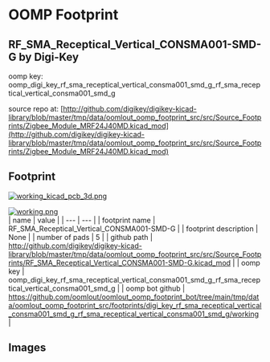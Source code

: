 # OOMP Footprint  
## RF_SMA_Receptical_Vertical_CONSMA001-SMD-G  by Digi-Key  
  
oomp key: oomp_digi_key_rf_sma_receptical_vertical_consma001_smd_g_rf_sma_receptical_vertical_consma001_smd_g  
  
source repo at: [http://github.com/digikey/digikey-kicad-library/blob/master/tmp/data/oomlout_oomp_footprint_src/src/Source_Footprints/Zigbee_Module_MRF24J40MD.kicad_mod](http://github.com/digikey/digikey-kicad-library/blob/master/tmp/data/oomlout_oomp_footprint_src/src/Source_Footprints/Zigbee_Module_MRF24J40MD.kicad_mod)  
## Footprint  
  
[![working_kicad_pcb_3d.png](working_kicad_pcb_3d_600.png)](working_kicad_pcb_3d.png)  
  
[![working.png](working_600.png)](working.png)  
| name | value | 
| --- | --- | 
| footprint name | RF_SMA_Receptical_Vertical_CONSMA001-SMD-G | 
| footprint description | None | 
| number of pads | 5 | 
| github path | http://github.com/digikey/digikey-kicad-library/blob/master/tmp/data/oomlout_oomp_footprint_src/src/Source_Footprints/RF_SMA_Receptical_Vertical_CONSMA001-SMD-G.kicad_mod | 
| oomp key | oomp_digi_key_rf_sma_receptical_vertical_consma001_smd_g_rf_sma_receptical_vertical_consma001_smd_g | 
| oomp bot github | https://github.com/oomlout/oomlout_oomp_footprint_bot/tree/main/tmp/data/oomlout_oomp_footprint_src/footprints/digi_key_rf_sma_receptical_vertical_consma001_smd_g_rf_sma_receptical_vertical_consma001_smd_g/working | 
## Images  
